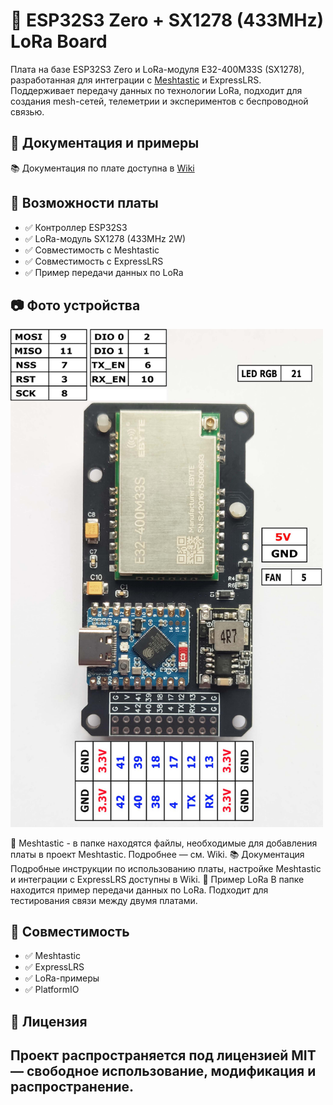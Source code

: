 # 📡 ESP32S3 Zero + SX1278 (433MHz) LoRa Board

Плата на базе ESP32S3 Zero и LoRa-модуля E32-400M33S (SX1278), разработанная для интеграции с [Meshtastic](https://github.com/Ale-maker325/ESP32_S3_33_433MHz_SX1278/wiki/Meshtastic) и ExpressLRS. Поддерживает передачу данных по технологии LoRa, подходит для создания mesh-сетей, телеметрии и экспериментов с беспроводной связью.

## 🔗 Документация и примеры

📚 Документация по плате доступна в [Wiki](https://github.com/Ale-maker325/ESP32_S3_33_433MHz_SX1278/wiki)


## 🚀 Возможности платы

- ✅ Контроллер ESP32S3
- ✅ LoRa-модуль SX1278 (433MHz 2W)
- ✅ Совместимость с Meshtastic
- ✅ Совместимость с ExpressLRS
- ✅ Пример передачи данных по LoRa

## 📷 Фото устройства

<img src="https://raw.githubusercontent.com/Ale-maker325/ESP32_S3_33_433MHz_SX1278/master/FOTO/1742917684166.jpg" width="500"/>

📡 Meshtastic - в папке  находятся файлы, необходимые для добавления платы в проект Meshtastic. Подробнее — см. Wiki.
📚 Документация
Подробные инструкции по использованию платы, настройке Meshtastic и интеграции с ExpressLRS доступны в Wiki.
🧪 Пример LoRa
В папке  находится пример передачи данных по LoRa. Подходит для тестирования связи между двумя платами.



## 🧩 Совместимость

- ✅ Meshtastic
- ✅ ExpressLRS
- ✅ LoRa-примеры
- ✅ PlatformIO

## 📄 Лицензия
Проект распространяется под лицензией MIT — свободное использование, модификация и распространение.
---

